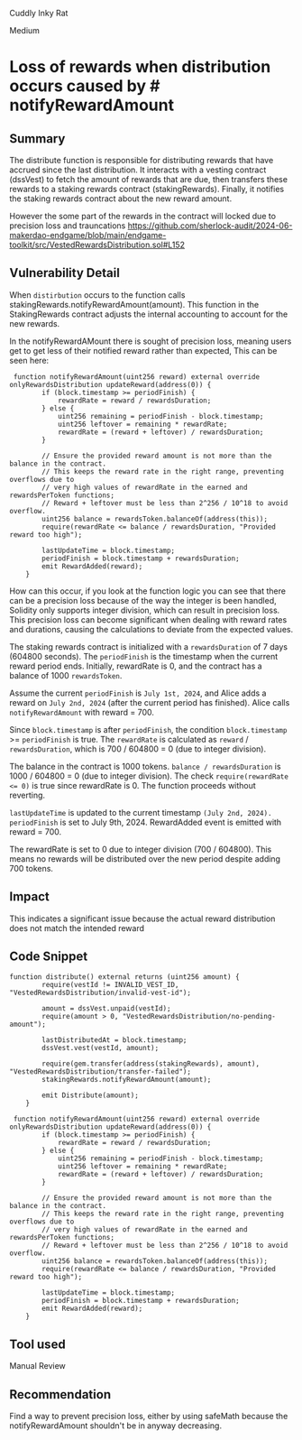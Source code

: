 Cuddly Inky Rat

Medium

# Loss of rewards when distribution occurs caused by # notifyRewardAmount

## Summary
The distribute function is responsible for distributing rewards that have accrued since the last distribution. It interacts with a vesting contract (dssVest) to fetch the amount of rewards that are due, then transfers these rewards to a staking rewards contract (stakingRewards). Finally, it notifies the staking rewards contract about the new reward amount.

However the some part of the  rewards in the contract will locked due to precision loss and trauncations
https://github.com/sherlock-audit/2024-06-makerdao-endgame/blob/main/endgame-toolkit/src/VestedRewardsDistribution.sol#L152

## Vulnerability Detail
When `distirbution` occurs to the function calls stakingRewards.notifyRewardAmount(amount). This function in the StakingRewards contract adjusts the internal accounting to account for the new rewards. 

In the notifyRewardAMount there is sought of precision loss, meaning users get to get less of their notified reward rather than expected, This can be seen here:
```solidity
 function notifyRewardAmount(uint256 reward) external override onlyRewardsDistribution updateReward(address(0)) {
        if (block.timestamp >= periodFinish) {
            rewardRate = reward / rewardsDuration;
        } else {
            uint256 remaining = periodFinish - block.timestamp;
            uint256 leftover = remaining * rewardRate;
            rewardRate = (reward + leftover) / rewardsDuration;
        }

        // Ensure the provided reward amount is not more than the balance in the contract.
        // This keeps the reward rate in the right range, preventing overflows due to
        // very high values of rewardRate in the earned and rewardsPerToken functions;
        // Reward + leftover must be less than 2^256 / 10^18 to avoid overflow.
        uint256 balance = rewardsToken.balanceOf(address(this));
        require(rewardRate <= balance / rewardsDuration, "Provided reward too high");

        lastUpdateTime = block.timestamp;
        periodFinish = block.timestamp + rewardsDuration;
        emit RewardAdded(reward);
    }

```
How can this occur, if you look at the function logic you can see that there can be a precision loss because of the way the integer is been handled, Solidity only supports integer division, which can result in precision loss. This precision loss can become significant when dealing with reward rates and durations, causing the calculations to deviate from the expected values.

The staking rewards contract is initialized with a `rewardsDuration` of 7 days (604800 seconds).
The `periodFinish` is the timestamp when the current reward period ends.
Initially, rewardRate is 0, and the contract has a balance of 1000 `rewardsToken`.

Assume the current `periodFinish` is `July 1st, 2024`, and Alice adds a reward on `July 2nd, 2024` (after the current period has finished).
Alice calls `notifyRewardAmount` with reward = 700.

Since `block.timestamp` is after `periodFinish`, the condition `block.timestamp` >= `periodFinish` is true.
The `rewardRate` is calculated as `reward` / `rewardsDuration`, which is 700 / 604800 = 0 (due to integer division).

The balance in the contract is 1000 tokens.
`balance / rewardsDuration` is 1000 / 604800 = 0 (due to integer division).
The check `require(rewardRate <= 0)` is true since rewardRate is 0.
The function proceeds without reverting.

`lastUpdateTime` is updated to the current timestamp `(July 2nd, 2024).`
`periodFinish` is set to July 9th, 2024.
RewardAdded event is emitted with reward = 700.

The rewardRate is set to 0 due to integer division (700 / 604800).
This means no rewards will be distributed over the new period despite adding 700 tokens.


## Impact
This indicates a significant issue because the actual reward distribution  does not match the intended reward

## Code Snippet
```solidity
function distribute() external returns (uint256 amount) {
        require(vestId != INVALID_VEST_ID, "VestedRewardsDistribution/invalid-vest-id");

        amount = dssVest.unpaid(vestId);
        require(amount > 0, "VestedRewardsDistribution/no-pending-amount");

        lastDistributedAt = block.timestamp;
        dssVest.vest(vestId, amount);

        require(gem.transfer(address(stakingRewards), amount), "VestedRewardsDistribution/transfer-failed");
        stakingRewards.notifyRewardAmount(amount);

        emit Distribute(amount);
    }
```
```solidity
 function notifyRewardAmount(uint256 reward) external override onlyRewardsDistribution updateReward(address(0)) {
        if (block.timestamp >= periodFinish) {
            rewardRate = reward / rewardsDuration;
        } else {
            uint256 remaining = periodFinish - block.timestamp;
            uint256 leftover = remaining * rewardRate;
            rewardRate = (reward + leftover) / rewardsDuration;
        }

        // Ensure the provided reward amount is not more than the balance in the contract.
        // This keeps the reward rate in the right range, preventing overflows due to
        // very high values of rewardRate in the earned and rewardsPerToken functions;
        // Reward + leftover must be less than 2^256 / 10^18 to avoid overflow.
        uint256 balance = rewardsToken.balanceOf(address(this));
        require(rewardRate <= balance / rewardsDuration, "Provided reward too high");

        lastUpdateTime = block.timestamp;
        periodFinish = block.timestamp + rewardsDuration;
        emit RewardAdded(reward);
    }
```

## Tool used
Manual Review

## Recommendation
Find a way to prevent precision loss, either by using safeMath because the notifyRewardAmount shouldn't be in anyway decreasing.